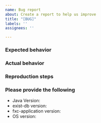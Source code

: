 ```yaml
---
name: Bug report
about: Create a report to help us improve
title: "[BUG]"
labels: ''
assignees: ''

---
```


### Expected behavior

### Actual behavior

### Reproduction steps

### Please provide the following
*   Java Version:
*   exist-db version:
*   fxc-application version:
*   OS version: 

